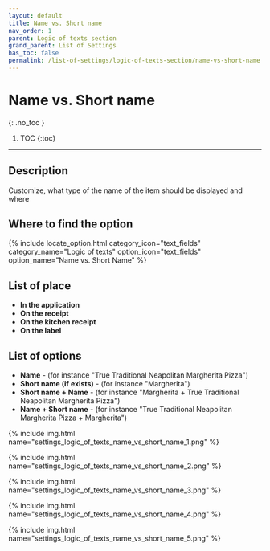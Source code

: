 ```yaml
---
layout: default
title: Name vs. Short name
nav_order: 1
parent: Logic of texts section
grand_parent: List of Settings
has_toc: false
permalink: /list-of-settings/logic-of-texts-section/name-vs-short-name
---
```


# Name vs. Short name
{: .no_toc }

1. TOC
{:toc}

---

## Description
Customize, what type of the name of the item should be displayed and where

## Where to find the option
{% include locate_option.html category_icon="text_fields" category_name="Logic of texts" option_icon="text_fields" option_name="Name vs. Short Name" %}

## List of place
- **In the application**
- **On the receipt**
- **On the kitchen receipt**
- **On the label**

## List of options
- **Name** - (for instance "True Traditional Neapolitan Margherita Pizza")
- **Short name (if exists)** - (for instance "Margherita")
- **Short name + Name** - (for instance "Margherita + True Traditional Neapolitan Margherita Pizza")
- **Name + Short name** - (for instance "True Traditional Neapolitan Margherita Pizza + Margherita")

{% include img.html name="settings_logic_of_texts_name_vs_short_name_1.png" %}

{% include img.html name="settings_logic_of_texts_name_vs_short_name_2.png" %}

{% include img.html name="settings_logic_of_texts_name_vs_short_name_3.png" %}

{% include img.html name="settings_logic_of_texts_name_vs_short_name_4.png" %}

{% include img.html name="settings_logic_of_texts_name_vs_short_name_5.png" %}